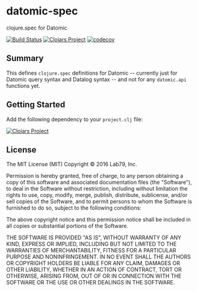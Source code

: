 # datomic-spec
clojure.spec for Datomic

[![Build Status](https://travis-ci.org/lab-79/datomic-spec.svg?branch=master)](https://travis-ci.org/lab-79/datomic-spec)
[![Clojars Project](https://img.shields.io/clojars/v/lab79.datomic-spec.svg)](https://clojars.org/lab79.datomic-spec)
[![codecov](https://codecov.io/gh/lab-79/datomic-spec/branch/master/graph/badge.svg)](https://codecov.io/gh/lab-79/datomic-spec)

## Summary

This defines `clojure.spec` definitions for Datomic -- currently just for
Datomic query syntax and Datalog syntax -- and not for any `datomic.api`
functions yet.

## Getting Started

Add the following dependency to your `project.clj` file:

[![Clojars Project](https://clojars.org/lab79.datomic-spec/latest-version.svg)](https://clojars.org/lab79.datomic-spec)


## License

The MIT License (MIT)
Copyright © 2016 Lab79, Inc.

Permission is hereby granted, free of charge, to any person obtaining a copy of
this software and associated documentation files (the "Software"), to deal in
the Software without restriction, including without limitation the rights to
use, copy, modify, merge, publish, distribute, sublicense, and/or sell copies
of the Software, and to permit persons to whom the Software is furnished to do
so, subject to the following conditions:

The above copyright notice and this permission notice shall be included in all
copies or substantial portions of the Software.

THE SOFTWARE IS PROVIDED "AS IS", WITHOUT WARRANTY OF ANY KIND, EXPRESS OR
IMPLIED, INCLUDING BUT NOT LIMITED TO THE WARRANTIES OF MERCHANTABILITY,
FITNESS FOR A PARTICULAR PURPOSE AND NONINFRINGEMENT. IN NO EVENT SHALL THE
AUTHORS OR COPYRIGHT HOLDERS BE LIABLE FOR ANY CLAIM, DAMAGES OR OTHER
LIABILITY, WHETHER IN AN ACTION OF CONTRACT, TORT OR OTHERWISE, ARISING FROM,
OUT OF OR IN CONNECTION WITH THE SOFTWARE OR THE USE OR OTHER DEALINGS IN THE
SOFTWARE.
